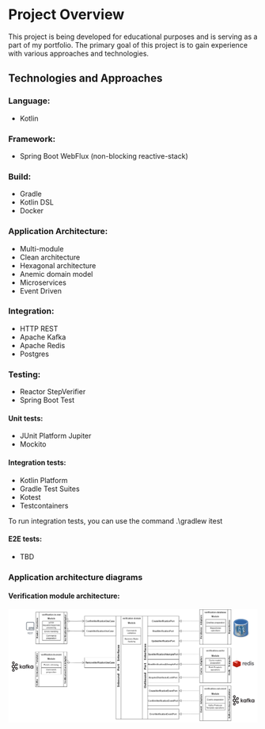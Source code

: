 # Project Overview

This project is being developed for educational purposes and is serving as a part of my portfolio.
The primary goal of this project is to gain experience with various approaches and technologies.

## Technologies and Approaches

### Language:

- Kotlin

### Framework:

- Spring Boot WebFlux (non-blocking reactive-stack)

### Build:

- Gradle
- Kotlin DSL
- Docker

### Application Architecture:

- Multi-module
- Clean architecture
- Hexagonal architecture
- Anemic domain model
- Microservices
- Event Driven

### Integration:

- HTTP REST
- Apache Kafka
- Apache Redis
- Postgres

### Testing:

- Reactor StepVerifier
- Spring Boot Test

#### Unit tests:

- JUnit Platform Jupiter
- Mockito

#### Integration tests:

- Kotlin Platform
- Gradle Test Suites
- Kotest
- Testcontainers

To run integration tests, you can use the command .\gradlew itest

#### E2E tests:

- TBD

### Application architecture diagrams

#### Verification module architecture:

![verification-module.png](documentation%2Fverification-module.png)